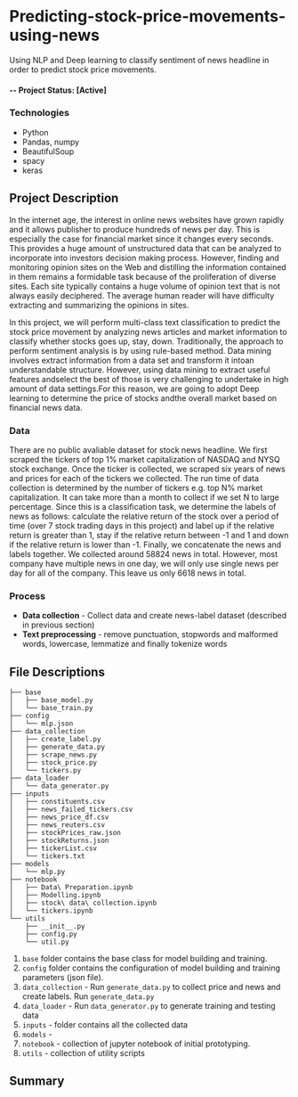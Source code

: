 # Predicting-stock-price-movements-using-news

Using NLP and Deep learning to classify sentiment of news headline in order to predict stock price movements.

#### -- Project Status: [Active]

### Technologies
* Python
* Pandas, numpy
* BeautifulSoup
* spacy
* keras

## Project Description

In the internet age, the interest in online news websites have grown rapidly and it allows publisher to produce hundreds of news per day.  This is especially the case for financial market since it changes every seconds. This provides a huge amount of unstructured data that can be analyzed to incorporate into investors decision making process. However, finding and monitoring opinion sites on the Web and distilling the information contained in them remains a formidable task because of the proliferation of diverse sites.  Each site typically contains a huge volume of opinion text that is not always easily deciphered.  The average human reader will have difficulty extracting and summarizing the opinions in sites. 

In this project, we will perform multi-class text classification to predict the stock price movement by analyzing news articles and market information to classify whether stocks goes up, stay, down. Traditionally, the approach to perform sentiment analysis is by using rule-based method.  Data mining involves extract information from a data set and transform it intoan understandable structure.  However, using data mining to extract useful features andselect the best of those is very challenging to undertake in high amount of data settings.For this reason, we are going to adopt Deep learning to determine the price of stocks andthe overall market based on financial news data.


### Data
There are no public avaliable dataset for stock news headline. We first scraped the tickers of top 1% market capitalization of NASDAQ and NYSQ stock exchange. Once the ticker is collected, we scraped six years of news and prices for each of the tickers we collected. The run time of data collection is determined by the number of tickers e.g. top N% market capitalization. It can take more than a month to collect if we set N to large percentage. Since this is a classification task, we determine the labels of news as follows: calculate the relative return of the stock over a period of time (over 7 stock trading days in this project) and label up if the relative return is greater than 1, stay if the relative return between -1 and 1 and down if the relative return is lower than -1. Finally, we concatenate the news and labels together. We collected around 58824 news in total. However, most company have multiple news in one day, we will only use single news per day for all of the company. This leave us only 6618 news in total. 

### Process 
* **Data collection** - Collect data and create news-label dataset (described in previous section)
* **Text preprocessing** - remove punctuation, stopwords and malformed words, lowercase, lemmatize and finally tokenize words 

## File Descriptions
```
├── base
│   ├── base_model.py
│   └── base_train.py
├── config
│   └── mlp.json
├── data_collection
│   ├── create_label.py
│   ├── generate_data.py
│   ├── scrape_news.py
│   ├── stock_price.py
│   └── tickers.py
├── data_loader
│   └── data_generator.py
├── inputs
│   ├── constituents.csv
│   ├── news_failed_tickers.csv
│   ├── news_price_df.csv
│   ├── news_reuters.csv
│   ├── stockPrices_raw.json
│   ├── stockReturns.json
│   ├── tickerList.csv
│   └── tickers.txt
├── models
│   └── mlp.py
├── notebook
│   ├── Data\ Preparation.ipynb
│   ├── Modelling.ipynb
│   ├── stock\ data\ collection.ipynb
│   └── tickers.ipynb
└── utils
    ├── __init__.py
    ├── config.py
    └── util.py
```
1. `base` folder contains the base class for model building and training.
2. `config` folder contains the configuration of model building and training parameters (json file).
3. `data_collection` -  Run `generate_data.py` to collect price and news and create labels. Run `generate_data.py` 
4. `data_loader` - Run `data_generator.py` to generate training and testing data
5. `inputs` - folder contains all the collected data
6. `models` - 
7. `notebook` - collection of jupyter notebook of initial prototyping.
8. `utils` - collection of utility scripts

## Summary
